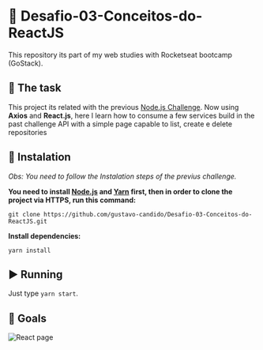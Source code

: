 # :rocket: Desafio-03-Conceitos-do-ReactJS
This repository its part of my web studies with Rocketseat bootcamp (GoStack).




## :pushpin: The task ##
This project its related with the previous 
[Node.js Challenge](https://github.com/gustavo-candido/Desafio-02-Conceitos-do-Node.js).
Now using __Axios__ and __React.js__, here I learn how to consume a few services build in the past challenge API with a 
simple page capable to list, create e delete repositories




## :wrench: Instalation ##
<em>Obs: You need to follow the Instalation steps of the previus challenge.</em>

**You need to install [Node.js](https://nodejs.org/en/download/)
and [Yarn](https://yarnpkg.com/) first, then in order to clone the project via HTTPS, run this command:**

```git clone https://github.com/gustavo-candido/Desafio-03-Conceitos-do-ReactJS.git```


**Install dependencies:**

```yarn install```



## :arrow_forward: Running ##

Just type `yarn start`.


## :checkered_flag: Goals ##

![React page](https://github.com/gustavo-candido/Desafio-03-Conceitos-do-ReactJS/blob/master/Screenshot%20from%202020-05-20%2010-55-39.png)
